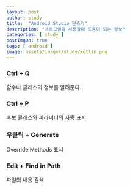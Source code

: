 ```yaml
---
layout: post
author: study
title:  "Android Studio 단축키"
description: "프로그램을 사용할때 도움이 되는 정보"
categories: [ study ]
postImgOn: true
tags: [ android ]
image: assets/images/study/kotlin.png
---
```

 

### Ctrl + Q
함수나 클래스의 정보를 알려준다.

### Ctrl + P
후보 클래스와 파라미터의 자동 표시

### 우클릭 + Generate 
Override Methods 표시

### Edit + Find in Path
파일의 내용 검색